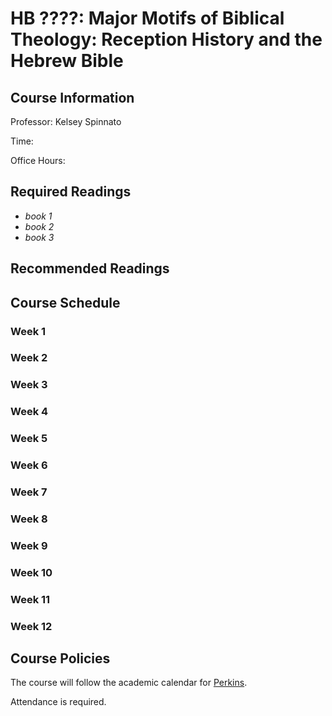 # HB ????: Major Motifs of Biblical Theology: Reception History and the Hebrew Bible
## Course Information
Professor: Kelsey Spinnato

Time: 

Office Hours: 
## Required Readings
- *book 1*
- *book 2*
- *book 3*
## Recommended Readings
## Course Schedule
### Week 1
### Week 2
### Week 3
### Week 4
### Week 5
### Week 6
### Week 7
### Week 8
### Week 9
### Week 10
### Week 11
### Week 12
## Course Policies
The course will follow the academic calendar for [Perkins](https://www.smu.edu/-/media/Site/Perkins/PDF/Registrar/Academic-Calendar-2019-20/Academic-Calendar-for-2019-20-07-23-2019.pdf?la=en).

Attendance is required. 
